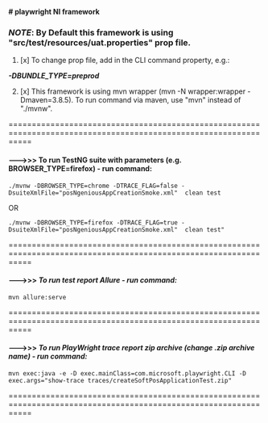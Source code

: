 **# playwright NI framework**

### **_NOTE_**: By Default this framework is using "src/test/resources/uat.properties" prop file.

1. [x] To change prop file, add in the CLI command property, e.g.:

**_-DBUNDLE_TYPE=preprod_**

2. [x] This framework is using mvn wrapper (mvn -N wrapper:wrapper -Dmaven=3.8.5). To run command via maven, use "mvn"
   instead of "./mvnw".

=================================================================================================================

#### **--->>> To run TestNG suite with parameters  (e.g. BROWSER_TYPE=firefox) - run command:**

`./mvnw -DBROWSER_TYPE=chrome -DTRACE_FLAG=false -DsuiteXmlFile="posNgeniousAppCreationSmoke.xml"  clean test`

OR

`./mvnw -DBROWSER_TYPE=firefox -DTRACE_FLAG=true -DsuiteXmlFile="posNgeniousAppCreationSmoke.xml"  clean test"`

=================================================================================================================

#### --->>> **_To run test report Allure - run command:_**

`mvn allure:serve`

=================================================================================================================

#### --->>> **_To run PlayWright trace report zip archive (change .zip archive name) - run command:_**

`mvn exec:java -e -D exec.mainClass=com.microsoft.playwright.CLI -D exec.args="show-trace traces/createSoftPosApplicationTest.zip"`

=================================================================================================================


